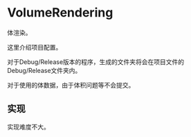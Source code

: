 # VolumeRendering

体渲染。

这里介绍项目配置。

对于Debug/Release版本的程序，生成的文件夹将会在项目文件的Debug/Release文件夹内。

对于使用的体数据，由于体积问题等不会提交。

## 实现

实现难度不大。